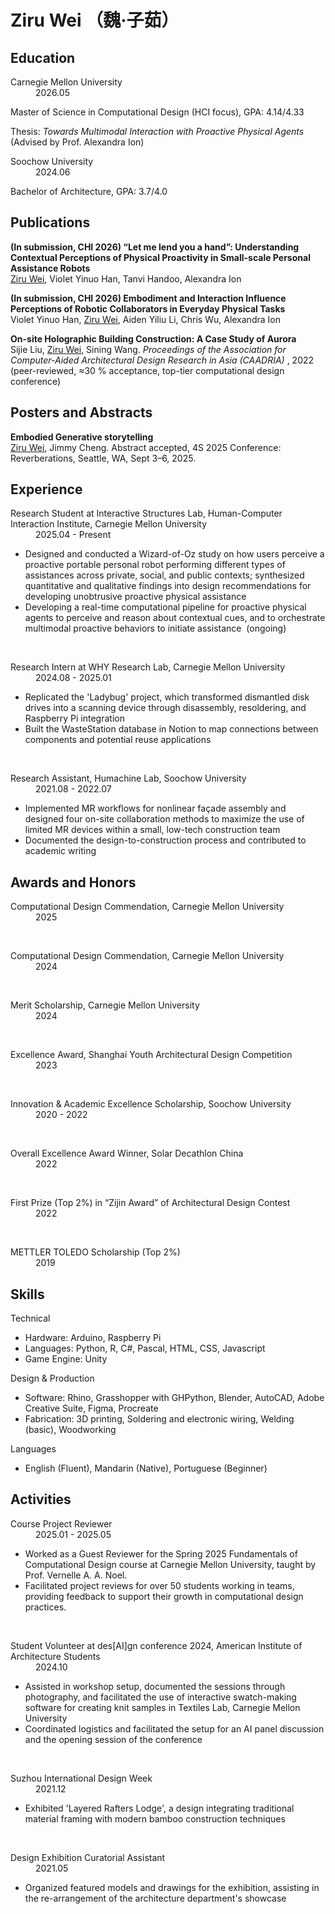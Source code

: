 # Ziru Wei （魏·子茹）

## Education

<dl>
    <dt>Carnegie Mellon University</dt>
    <dd>2026.05</dd>
</dl>

Master of Science in Computational Design (HCI focus), GPA: 4.14/4.33  

Thesis: *Towards Multimodal Interaction with Proactive Physical Agents* (Advised by Prof. Alexandra Ion)


<dl>
    <dt>Soochow University</dt>
    <dd>2024.06</dd>
</dl>

Bachelor of Architecture, GPA: 3.7/4.0


## Publications

**(In submission, CHI 2026) “Let me lend you a hand”: Understanding Contextual Perceptions of Physical Proactivity in Small-scale Personal Assistance Robots**  
<u>Ziru Wei</u>, Violet Yinuo Han, Tanvi Handoo, Alexandra Ion  

**(In submission, CHI 2026) Embodiment and Interaction Influence Perceptions of Robotic Collaborators in Everyday Physical Tasks**  
Violet Yinuo Han, <u>Ziru Wei</u>, Aiden Yiliu Li, Chris Wu, Alexandra Ion  

**On-site Holographic Building Construction: A Case Study of Aurora**  
Sijie Liu, <u>Ziru Wei</u>, Sining Wang. *Proceedings of the Association for Computer-Aided Architectural Design Research in Asia (CAADRIA)* , 2022 (peer-reviewed, ≈30 % acceptance, top-tier computational design conference)


## Posters and Abstracts

**Embodied Generative storytelling**
<br>
<u>Ziru Wei</u>, Jimmy Cheng. Abstract accepted, 4S 2025 Conference: Reverberations, Seattle, WA, Sept 3–6, 2025.


## Experience  

<dl>
    <dt>Research Student at Interactive Structures Lab, Human-Computer Interaction Institute, Carnegie Mellon University</dt>
    <dd>2025.04 - Present</dd>
</dl>

- Designed and conducted a Wizard-of-Oz study on how users perceive a proactive portable personal robot performing different types of assistances across private, social, and public contexts; synthesized quantitative and qualitative findings into design recommendations for developing unobtrusive proactive physical assistance
- Developing a real-time computational pipeline for proactive physical agents to perceive and reason about contextual cues, and to orchestrate multimodal proactive behaviors to initiate assistance &nbsp;(ongoing)

<br>
<dl>
    <dt>Research Intern at WHY Research Lab, Carnegie Mellon University</dt>
    <dd>2024.08 - 2025.01</dd>
</dl>

- Replicated the 'Ladybug' project, which transformed dismantled disk drives into a scanning device through disassembly, resoldering, and Raspberry Pi integration
- Built the WasteStation database in Notion to map connections between components and potential reuse applications  


<br>
<dl>
    <dt>Research Assistant, Humachine Lab, Soochow University</dt>
    <dd>2021.08 - 2022.07</dd>
</dl>

- Implemented MR workflows for nonlinear façade assembly and designed four on-site collaboration methods to maximize the use of limited MR devices within a small, low-tech construction team
- Documented the design-to-construction process and contributed to academic writing



## Awards and Honors

<dl>
    <dt>Computational Design Commendation, Carnegie Mellon University</dt>
    <dd>2025</dd>
</dl>
<br>
<dl>
    <dt>Computational Design Commendation, Carnegie Mellon University</dt>
    <dd>2024</dd>
</dl>

<br>

<dl>
    <dt>Merit Scholarship, Carnegie Mellon University</dt>
    <dd>2024</dd>
</dl>

<br>

<dl>
    <dt>Excellence Award, Shanghai Youth Architectural Design Competition</dt>
    <dd>2023</dd>
</dl>

<br>

<dl>
    <dt>Innovation & Academic Excellence Scholarship, Soochow University</dt>
    <dd>2020 - 2022</dd>
</dl>

<br>

<dl>
    <dt>Overall Excellence Award Winner, Solar Decathlon China</dt>
    <dd>2022</dd>
</dl>

<br>

<dl>
    <dt>First Prize (Top 2%) in “Zijin Award” of Architectural Design Contest</dt>
    <dd>2022</dd>
</dl>

<br>

<dl>
    <dt>METTLER TOLEDO Scholarship (Top 2%) </dt>
    <dd>2019</dd>
</dl>

## Skills

<dl>
    <dt>Technical</dt>
</dl>

- Hardware: Arduino, Raspberry Pi
- Languages: Python, R, C#, Pascal, HTML, CSS, Javascript
- Game Engine: Unity


<dl>
    <dt>Design & Production</dt>
</dl>

- Software: Rhino, Grasshopper with GHPython, Blender, AutoCAD, Adobe Creative Suite, Figma, Procreate
- Fabrication: 3D printing, Soldering and electronic wiring, Welding (basic), Woodworking

<dl>
    <dt>Languages</dt>
</dl>

- English (Fluent), Mandarin (Native), Portuguese (Beginner)


## Activities

<dl>
    <dt>Course Project Reviewer</dt>
    <dd>2025.01 - 2025.05</dd>
</dl>

- Worked as a Guest Reviewer for the Spring 2025 Fundamentals of Computational Design course at Carnegie Mellon University, taught by Prof. Vernelle A. A. Noel. 
- Facilitated project reviews for over 50 students working in teams, providing feedback to support their growth in computational design practices.

<br>
<dl>
    <dt>Student Volunteer at des[AI]gn conference 2024, American Institute of Architecture Students</dt>
    <dd>2024.10</dd>
</dl>

- Assisted in workshop setup, documented the sessions through photography, and facilitated the use of interactive swatch-making software for creating knit samples in Textiles Lab, Carnegie Mellon University
- Coordinated logistics and facilitated the setup for an AI panel discussion and the opening session of the conference
<br>

<dl>
    <dt>Suzhou International Design Week</dt>
    <dd>2021.12</dd>
</dl>

- Exhibited 'Layered Rafters Lodge', a design integrating traditional material framing with modern bamboo construction techniques
<br>

<dl>
    <dt>Design Exhibition Curatorial Assistant</dt>
    <dd>2021.05</dd>
</dl>

- Organized featured models and drawings for the exhibition, assisting in the re-arrangement of the architecture department's showcase


